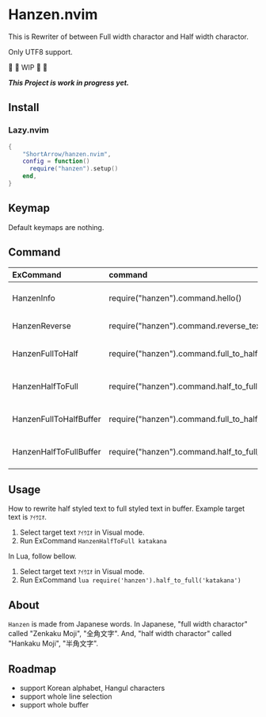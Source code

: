# Hanzen.nvim

This is Rewriter of between Full width charactor and Half width charactor.

Only UTF8 support.

👷 🚧 WIP 🚧 👷

***This Project is work in progress yet.***

## Install

### Lazy.nvim

```lua
{
    "ShortArrow/hanzen.nvim",
    config = function()
      require("hanzen").setup()
    end,
}
```

## Keymap

Default keymaps are nothing.

## Command

<!-- markdownlint-disable MD013 -->
|ExCommand|command|description|options|
|:- |:- |:-:|:-:|
|HanzenInfo|require("hanzen").command.hello()|print("Hello, I am Hanzen!")||
|HanzenReverse|require("hanzen").command.reverse_text()| Rewrite text reversed ||
|HanzenFullToHalf|require("hanzen").command.full_to_half(option)| Selected text full to half|['katakana','alphabet', 'number', 'all']|
|HanzenHalfToFull|require("hanzen").command.half_to_full(option)| Selected text half to full|['katakana','alphabet', 'number', 'all']|
|HanzenFullToHalfBuffer|require("hanzen").command.full_to_half_buffer()| Selected buffer full to half||
|HanzenHalfToFullBuffer|require("hanzen").command.half_to_full_buffer()| Selected buffer half to full||
<!-- markdownlint-enable MD013 -->

## Usage

How to rewrite half styled text to full styled text in buffer.
Example target text is `ｱｲｳｴｵ`.

1. Select target text `ｱｲｳｴｵ` in Visual mode.
1. Run ExCommand `HanzenHalfToFull katakana`

In Lua, follow bellow.

1. Select target text `ｱｲｳｴｵ` in Visual mode.
1. Run ExCommand `lua require('hanzen').half_to_full('katakana')`

## About

`Hanzen` is made from Japanese words.
In Japanese, "full width charactor" called "Zenkaku Moji", "全角文字".
And, "half width charactor" called "Hankaku Moji", "半角文字".

## Roadmap

- support Korean alphabet, Hangul characters
- support whole line selection
- support whole buffer
